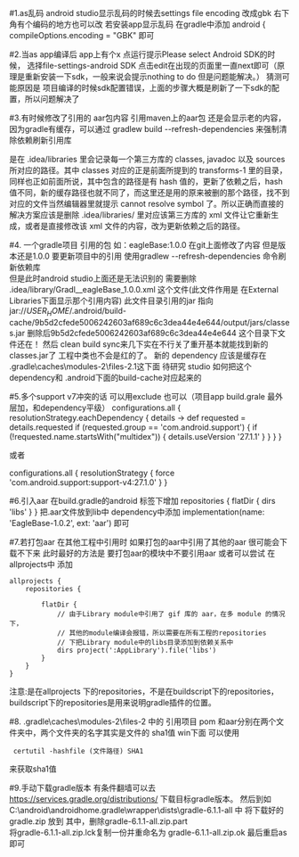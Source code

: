 #1.as乱码
android studio显示乱码的时候去settings file encoding 改成gbk
右下角有个编码的地方也可以改
若安装app显示乱码 在gradle中添加
android {
    compileOptions.encoding = "GBK" 即可


#2.当as app编译后 app上有个x 点运行提示Please select Android SDK的时候，
选择file-settings-android SDK 点击edit在出现的页面里一直next即可（原理是重新安装一下sdk，一般来说会提示nothing to do 但是问题能解决。）
猜测可能原因是 项目编译的时候sdk配置错误，上面的步骤大概是刷新了一下sdk的配置，所以问题解决了


#3.有时候修改了引用的 aar包内容 引用maven上的aar包 还是会显示老的内容，因为gradle有缓存，可以通过
gradlew build --refresh-dependencies    来强制清除依赖刷新引用库

 是在 .idea/libraries 里会记录每一个第三方库的 classes, javadoc 以及 sources 所对应的路径。其中 classes 对应的正是前面所提到的 transforms-1 里的目录，同样也正如前面所说，其中包含的路径是有 hash 值的，更新了依赖之后，hash 值不同，新的缓存路径也就不同了，而这里还是用的原来被删的那个路径，找不到对应的文件当然编辑器里就提示 cannot resolve symbol 了。所以正确而直接的解决方案应该是删除 .idea/libraries/ 里对应该第三方库的 xml 文件让它重新生成，或者是直接修改该 xml 文件的内容，改为更新依赖之后的路径。



#4. 一个gradle项目 引用的包 如：eagleBase:1.0.0 在git上面修改了内容 但是版本还是1.0.0  要更新项目中的引用 
使用gradlew --refresh-dependencies 命令刷新依赖库   
但是此时android studio上面还是无法识别的
需要删除 .idea/library/Gradl__eagleBase_1.0.0.xml  这个文件(此文件作用是 在External Libraries下面显示那个引用内容)
此文件目录引用的jar 指向
jar://$USER_HOME$/.android/build-cache/9b5d2cfede5006242603af689c6c3dea44e4e644/output/jars/classes.jar
删除后9b5d2cfede5006242603af689c6c3dea44e4e644 这个目录下文件还在！ 
然后 clean  build  sync来几下实在不行关了重开基本就能找到新的classes.jar了 工程中类也不会是红的了。
新的 dependency 应该是缓存在  \.gradle\caches\modules-2\files-2.1这下面
待研究 studio 如何把这个dependency和  .android下面的build-cache对应起来的


#5.多个support v7冲突的话 可以用exclude 也可以（项目app build.grale 最外层加，和dependency平级）
configurations.all {
    resolutionStrategy.eachDependency { details ->
        def requested = details.requested
       if (requested.group == 'com.android.support') {
            if (!requested.name.startsWith("multidex")) {
                details.useVersion '27.1.1'
            }
        }
    }
}

或者

configurations.all {
    resolutionStrategy {
        force 'com.android.support:support-v4:27.1.0'
    }
}


#6.引入aar
在build.gradle的android 标签下增加
 repositories {
        flatDir {
            dirs 'libs'
        }
    }
把.aar文件放到lib中  dependency中添加   implementation(name: 'EagleBase-1.0.2', ext: 'aar') 即可

#7.若打包aar 在其他工程中引用时  如果打包的aar中引用了其他的aar 很可能会下载不下来
此时最好的方法是 要打包aar的模块中不要引用aar
或者可以尝试 在allprojects中 添加 
```
allprojects {
    repositories { 

        flatDir {
            // 由于Library module中引用了 gif 库的 aar，在多 module 的情况下，
            // 其他的module编译会报错，所以需要在所有工程的repositories
            // 下把Library module中的libs目录添加到依赖关系中
            dirs project(':AppLibrary').file('libs')  
        }
    }
}
```
注意:是在allprojects 下的repositories，不是在buildscript下的repositories，buildscript下的repositories是用来说明gradle插件的位置。

#8. .gradle\caches\modules-2\files-2 中的 引用项目 pom 和aar分别在两个文件夹中，两个文件夹的名字其实是文件的 sha1值
win下面 可以使用 
```
 certutil -hashfile (文件路径) SHA1 
```
 来获取sha1值


#9.手动下载gradle版本 
有条件翻墙可以去 https://services.gradle.org/distributions/ 下载目标gradle版本。
然后到如 C:\android\androidhome\.gradle\wrapper\dists\gradle-6.1.1-all 中
将下载好的 gradle.zip 放到 其中，删除gradle-6.1.1-all.zip.part   
将gradle-6.1.1-all.zip.lck复制一份并重命名为  gradle-6.1.1-all.zip.ok 
最后重启as即可